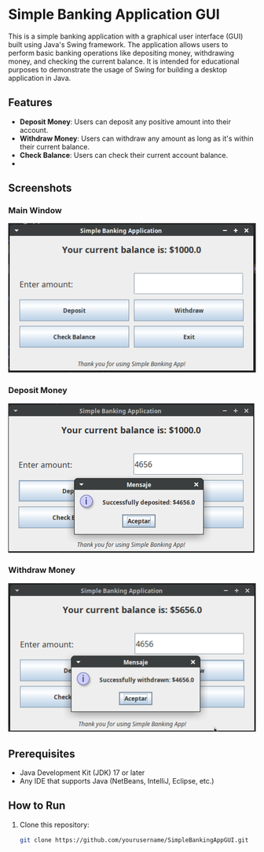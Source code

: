 # Simple Banking Application GUI

This is a simple banking application with a graphical user interface (GUI) built using Java's Swing framework. The application allows users to perform basic banking operations like depositing money, withdrawing money, and checking the current balance. It is intended for educational purposes to demonstrate the usage of Swing for building a desktop application in Java.

## Features

- **Deposit Money**: Users can deposit any positive amount into their account.
- **Withdraw Money**: Users can withdraw any amount as long as it's within their current balance.
- **Check Balance**: Users can check their current account balance.
- 
## Screenshots

### Main Window
![Main Window](screenshots/main_window.png)

### Deposit Money
![Deposit Money](screenshots/deposit_money.png)

### Withdraw Money
![Withdraw Money](screenshots/withdraw_money.png)

## Prerequisites

- Java Development Kit (JDK) 17 or later
- Any IDE that supports Java (NetBeans, IntelliJ, Eclipse, etc.)

## How to Run

1. Clone this repository:
   ```bash
   git clone https://github.com/yourusername/SimpleBankingAppGUI.git
